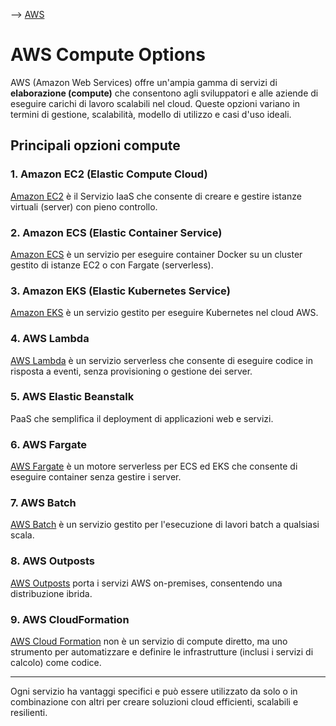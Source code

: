 --> [AWS](00-Intro/AWS.md)
# AWS Compute Options

AWS (Amazon Web Services) offre un'ampia gamma di servizi di **elaborazione (compute)** che consentono agli sviluppatori e alle aziende di eseguire carichi di lavoro scalabili nel cloud. Queste opzioni variano in termini di gestione, scalabilità, modello di utilizzo e casi d'uso ideali.

## Principali opzioni compute

### 1. **Amazon EC2 (Elastic Compute Cloud)**

[Amazon EC2](01-Compute-options/Amazon-EC2.md) è il Servizio IaaS che consente di creare e gestire istanze virtuali (server) con pieno controllo.

### 2. **Amazon ECS (Elastic Container Service)**

[Amazon ECS](01-Compute-options/Amazon-ECS.md) è un servizio per eseguire container Docker su un cluster gestito di istanze EC2 o con Fargate (serverless).

### 3. **Amazon EKS (Elastic Kubernetes Service)**

[Amazon EKS](01-Compute-options/Amazon-EKS.md) è un servizio gestito per eseguire Kubernetes nel cloud AWS.

### 4. **AWS Lambda**

[AWS Lambda](01-Compute-options/AWS-Lambda.md) è un servizio serverless che consente di eseguire codice in risposta a eventi, senza provisioning o gestione dei server.

### 5. **AWS Elastic Beanstalk**

PaaS che semplifica il deployment di applicazioni web e servizi.

### 6. **AWS Fargate**

[AWS Fargate](01-Compute-options/AWS-Fargate.md) è un motore serverless per ECS ed EKS che consente di eseguire container senza gestire i server.

### 7. **AWS Batch**

[AWS Batch](01-Compute-options/AWS-Batch.md) è un servizio gestito per l'esecuzione di lavori batch a qualsiasi scala.

### 8. **AWS Outposts**

[AWS Outposts](01-Compute-options/AWS-Outposts.md) porta i servizi AWS on-premises, consentendo una distribuzione ibrida.

### 9. **AWS CloudFormation**

[AWS Cloud Formation](01-Compute-options/AWS-Cloud-Formation.md) non è un servizio di compute diretto, ma uno strumento per automatizzare e definire le infrastrutture (inclusi i servizi di calcolo) come codice.

---

Ogni servizio ha vantaggi specifici e può essere utilizzato da solo o in combinazione con altri per creare soluzioni cloud efficienti, scalabili e resilienti.
